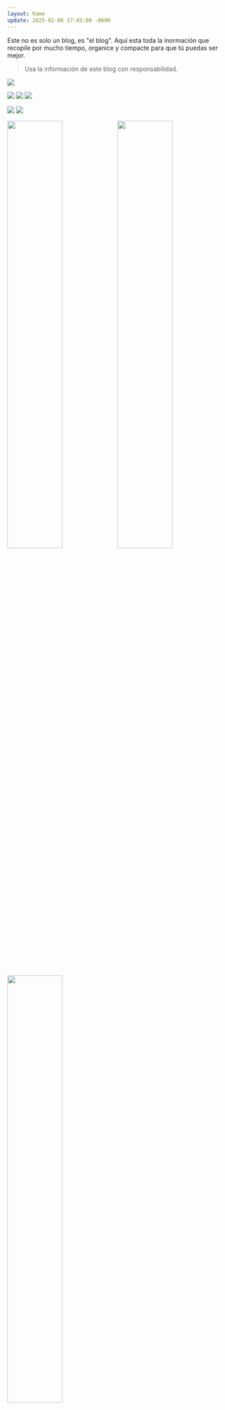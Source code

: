 ```yaml
---
layout: home
update: 2025-02-06 17:45:00 -0600
---
```

Este no es solo un blog, es "el blog". Aquí esta toda la inormación que recopile por mucho tiempo, organice y compacte para que tú puedas ser mejor.

> Usa la información de este blog con responsabilidad.

<img width="auto" max-width="360px" src="https://i.ibb.co/tTvfkBM3/photo-2025-02-19-03-47-41.jpg"/>

![](https://i.ibb.co/tTvfkBM3/photo-2025-02-19-03-47-41.jpg)
![](https://i.ibb.co/7xXQVysj/photo-2025-02-19-03-47-43.jpg)
![](https://i.ibb.co/3mvRvPDg/photo-2025-02-19-03-47-44.jpg)

![](https://i.ibb.co/V0rCJYQH/photo-2025-02-19-03-54-51.jpg)
![](https://i.ibb.co/V0rCJYQH/photo-2025-02-19-03-54-51.jpg)

<img width="50%" src="https://i.ibb.co/V0rCJYQH/photo-2025-02-19-03-54-51.jpg"/><img width="50%" src="https://i.ibb.co/V0rCJYQH/photo-2025-02-19-03-54-51.jpg"/><img width="50%" src="https://i.ibb.co/V0rCJYQH/photo-2025-02-19-03-54-51.jpg"/>

<img width="49%" src="https://i.ibb.co/V0rCJYQH/photo-2025-02-19-03-54-51.jpg"/><img width="49%" src="https://i.ibb.co/V0rCJYQH/photo-2025-02-19-03-54-51.jpg"/><img width="49%" src="https://i.ibb.co/V0rCJYQH/photo-2025-02-19-03-54-51.jpg"/>

<img width="25%" src="https://i.ibb.co/V0rCJYQH/photo-2025-02-19-03-54-51.jpg"/>


<h1>Posts</h1>

<p>{% for post in site.posts %}
    <h3><a href="{{ post.url }}">{{ post.title }}</a></h3>
    {{ post.excerpt }}
{% endfor %}</p>